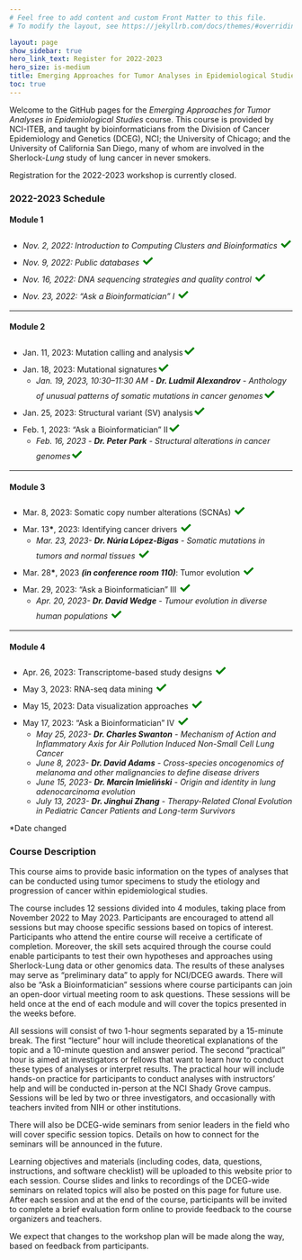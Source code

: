 ```yaml
---
# Feel free to add content and custom Front Matter to this file.
# To modify the layout, see https://jekyllrb.com/docs/themes/#overriding-theme-defaults

layout: page
show_sidebar: true
hero_link_text: Register for 2022-2023
hero_size: is-medium
title: Emerging Approaches for Tumor Analyses in Epidemiological Studies
toc: true
---
```


Welcome to the GitHub pages for the *Emerging Approaches for Tumor Analyses in Epidemiological Studies* course. This course is provided by NCI-ITEB, and taught by bioinformaticians from the Division of Cancer Epidemiology and Genetics (DCEG), NCI; the University of Chicago; and the University of California San Diego, many of whom are involved in the Sherlock-*Lung* study of lung cancer in never smokers.

Registration for the 2022-2023 workshop is currently closed.
<!--
To register, click the registration button above or visit the NCI events page at [https://events.cancer.gov/dceg/genomics-workshop](https://events.cancer.gov/dceg/genomics-workshop).
-->

### 2022-2023 Schedule

#### Module 1
- *Nov. 2, 2022: Introduction to Computing Clusters and Bioinformatics* <span style="color: green;font-size:25px;"><b>&#x2713;</b></span>
- *Nov. 9, 2022: Public databases* <span style="color: green;font-size:25px;"><b>&#x2713;</b></span>
- *Nov. 16, 2022: DNA sequencing strategies and quality control* <span style="color: green;font-size:25px;"><b>&#x2713;</b></span>
- *Nov. 23, 2022: “Ask a Bioinformatician” I* <span style="color: green;font-size:25px;"><b>&#x2713;</b></span>

---
#### Module 2
- Jan. 11, 2023: Mutation calling and analysis<span style="color: green;font-size:25px;"><b>&#x2713;</b></span>
- Jan. 18, 2023: Mutational signatures<span style="color: green;font-size:25px;"><b>&#x2713;</b></span>
  - _Jan. 19, 2023, 10:30–11:30 AM - **Dr. Ludmil Alexandrov** - Anthology of unusual patterns of somatic mutations in cancer genomes_<span style="color: green;font-size:25px;"><b>&#x2713;</b></span>
- Jan. 25, 2023: Structural variant (SV) analysis<span style="color: green;font-size:25px;"><b>&#x2713;</b></span>
- Feb. 1, 2023: “Ask a Bioinformatician” II<span style="color: green;font-size:25px;"><b>&#x2713;</b></span>
  - _Feb. 16, 2023 - **Dr. Peter Park** - Structural alterations in cancer genomes_<span style="color: green;font-size:25px;"><b>&#x2713;</b></span>

---
#### Module 3
- Mar. 8, 2023: Somatic copy number alterations (SCNAs) <span style="color: green;font-size:25px;"><b>&#x2713;</b></span>
- Mar. 13<b>*</b>, 2023: Identifying cancer drivers <span style="color: green;font-size:25px;"><b>&#x2713;</b></span>
  - _Mar. 23, 2023- **Dr. Núria López-Bigas** - Somatic mutations in tumors and normal tissues_ <span style="color: green;font-size:25px;"><b>&#x2713;</b></span>
- Mar. 28<b>\*</b>, 2023 ***(in conference room 110)***: Tumor evolution <span style="color: green;font-size:25px;"><b>&#x2713;</b></span>
- Mar. 29, 2023: “Ask a Bioinformatician” III <span style="color: green;font-size:25px;"><b>&#x2713;</b></span>
  - _Apr. 20, 2023- **Dr. David Wedge** - Tumour evolution in diverse human populations_ <span style="color: green;font-size:25px;"><b>&#x2713;</b></span>

---
#### Module 4
- Apr. 26, 2023: Transcriptome-based study designs <span style="color: green;font-size:25px;"><b>&#x2713;</b></span>
- May 3, 2023: RNA-seq data mining <span style="color: green;font-size:25px;"><b>&#x2713;</b></span>
- May 15<b></b>, 2023: Data visualization approaches <span style="color: green;font-size:25px;"><b>&#x2713;</b></span>
- May 17, 2023: “Ask a Bioinformatician” IV <span style="color: green;font-size:25px;"><b>&#x2713;</b></span>
  - _May 25, 2023- **Dr. Charles Swanton** - Mechanism of Action and Inflammatory Axis for Air Pollution Induced Non-Small Cell Lung Cancer_
  - _June 8, 2023- **Dr. David Adams** - Cross-species oncogenomics of melanoma and other malignancies to define disease drivers_
  - _June 15, 2023- **Dr. Marcin Imieliński** - Origin and identity in lung adenocarcinoma evolution_
  - _July 13, 2023- **Dr. Jinghui Zhang** - Therapy-Related Clonal Evolution in Pediatric Cancer Patients and Long-term Survivors_

*Date changed

### Course Description

This course aims to provide basic information on the types of analyses that can be conducted using tumor specimens to study the etiology and progression of cancer within epidemiological studies.

The course includes 12 sessions divided into 4 modules, taking place from November 2022 to May 2023.  Participants are encouraged to attend all sessions but may choose specific sessions based on topics of interest. Participants who attend the entire course will receive a certificate of completion.  Moreover, the skill sets acquired through the course could enable participants to test their own hypotheses and approaches using Sherlock-Lung data or other genomics data. The results of these analyses may serve as “preliminary data” to apply for NCI/DCEG awards. There will also be “Ask a Bioinformatician” sessions where course participants can join an open-door virtual meeting room to ask questions. These sessions will be held once at the end of each module and will cover the topics presented in the weeks before.

All sessions will consist of two 1-hour segments separated by a 15-minute break. The first “lecture” hour will include theoretical explanations of the topic and a 10-minute question and answer period. The second “practical” hour is aimed at investigators or fellows that want to learn how to conduct these types of analyses or interpret results.  The practical hour will include hands-on practice for participants to conduct analyses with instructors’ help and will be conducted in-person at the NCI Shady Grove campus.  Sessions will be led by two or three investigators, and occasionally with teachers invited from NIH or other institutions.

There will also be DCEG-wide seminars from senior leaders in the field who will cover specific session topics. Details on how to connect for the seminars will be announced in the future.

Learning objectives and materials (including codes, data, questions, instructions, and software checklist) will be uploaded to this website prior to each session. Course slides and links to recordings of the DCEG-wide seminars on related topics will also be posted on this page for future use. After each session and at the end of the course, participants will be invited to complete a brief evaluation form online to provide feedback to the course organizers and teachers.

We expect that changes to the workshop plan will be made along the way, based on feedback from participants.
